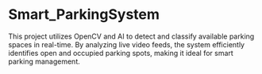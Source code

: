 # Smart_ParkingSystem
This project utilizes OpenCV and AI to detect and classify available parking spaces in real-time. By analyzing live video feeds, the system efficiently identifies open and occupied parking spots, making it ideal for smart parking management.

